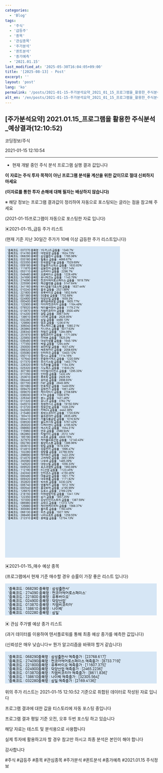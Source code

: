```yaml
---
categories:
  - 'Blog'
tags:
  - '주식'
  - '급등주'
  - '종목'
  - '관심종목'
  - '주가분석'
  - '퀸트분석'
  - '종가예측'
  - '2021.01.15'
last_modified_at: '2025-05-30T16:04:05+09:00'
title: '[2025-08-13] - Post'
excerpt: ''
layout: 'post'
lang: 'ko'
permalink: '/posts/2021-01-15-주가분석요약_2021_01_15_프로그램을_활용한_주식분석_예상결과_12_10_52/'
alt_en: '/en/posts/2021-01-15-주가분석요약_2021_01_15_프로그램을_활용한_주식분석_예상결과_12_10_52/'
---
```


## [주가분석요약] 2021.01.15_프로그램을 활용한 주식분석_예상결과(12:10:52)

코딩정보/주식

2021-01-15 12:10:54

* * *

* 현재 개발 중인 주식 분석 프로그램 실행 결과 값입니다

**이 자료는 주식 투자 목적이 아닌 프로그램 분석율 계산을 위한 값이므로 절대 신뢰하지 마세요**

**(이자료를 통한 투자 손해에 대해 필자는 배상하지 않습니다)**

※ 해당 정보는 프로그램 결과값이 정리하여 자동으로 포스팅되는 글라는 점을 참고해 주세요

(2021-01-15프로그램이 자동으로 포스팅한 자료 입니다)

▣2021-01-15_급등 주가 리스트

(현재 기준 지난 30일간 주가가 10배 이상 급등한 주가 리스트입니다)

![](/assets/images/주가분석요약_2021_01_15_프로그램을_활용한_주식분석_예상결과_12_10_52/skyloket_list.png)

▣2021-01-15_매수 예상 종목

(프로그램에서 현재 기준 매수할 경우 승률이 가장 좋은 리스트 입니다)

![](/assets/images/주가분석요약_2021_01_15_프로그램을_활용한_주식분석_예상결과_12_10_52/buy_list.png)

▣ 관심 주가별 예상 종가 리스트

(과거 데이터를 이용하여 텐서플로워를 통해 최종 예상 종가를 예측한 값입니다)

(신뢰성은 매우 낮습니다ㅠ 뭔가 알고리즘을 바꿔야 할거 같습니다)

![](/assets/images/주가분석요약_2021_01_15_프로그램을_활용한_주식분석_예상결과_12_10_52/stockclose_list.png)

위의 주가 리스트는 2021-01-15 12:10:52 기준으로 취합된 데이터로 작성된 자료 입니다

프로그램 결과에 대한 값을 티스토리에 자동 포스팅 중입니다

프로그램 결과 평일 기준 오전, 오후 두번 포스팅 하고 있습니다

해당 자료는 테스트 및 분석용으로 사용합니다

실제 투자에 활용하고자 할 경우 참고만 하시고 최종 분석은 본인이 해야 합니다

감사합니다

  

#주식 #급등주 #종목 #관심종목 #주가분석 #퀸트분석 #종가예측 #2021.01.15 주식정보

